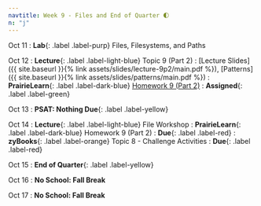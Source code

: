```yaml
---
navtitle: Week 9 - Files and End of Quarter 🌓
n: "j"
---
```


Oct 11
: **Lab**{: .label .label-purp} Files, Filesystems, and Paths

Oct 12
: **Lecture**{: .label .label-light-blue} Topic 9 (Part 2)
    : [Lecture Slides]({{ site.baseurl }}{% link assets/slides/lecture-9p2/main.pdf %}), [Patterns]({{ site.baseurl }}{% link assets/slides/patterns/main.pdf %})
: **PrairieLearn**{: .label .label-dark-blue} [Homework 9 (Part 2)](https://www.prairielearn.org/pl/course_instance/128740/assessment/2312042)
    : **Assigned**{: .label .label-green}


Oct 13
: **PSAT: Nothing Due**{: .label .label-yellow}


Oct 14
: **Lecture**{: .label .label-light-blue} File Workshop
: **PrairieLearn**{: .label .label-dark-blue} Homework 9 (Part 2)
    : **Due**{: .label .label-red}
: **zyBooks**{: .label .label-orange} Topic 8 - Challenge Activities
    : **Due**{: .label .label-red}

Oct 15
: **End of Quarter**{: .label .label-yellow}

Oct 16
: **No School: Fall Break**

Oct 17
: **No School: Fall Break**


